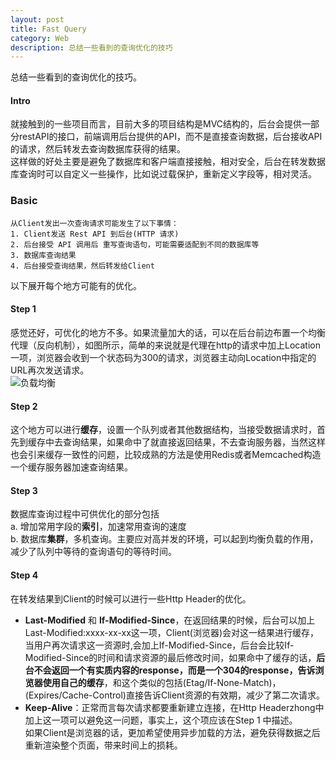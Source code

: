 ```yaml
---
layout: post
title: Fast Query
category: Web
description: 总结一些看到的查询优化的技巧
---
```


总结一些看到的查询优化的技巧。  

#### Intro
  就接触到的一些项目而言，目前大多的项目结构是MVC结构的，后台会提供一部分restAPI的接口，前端调用后台提供的API，而不是直接查询数据，后台接收API的请求，然后转发去查询数据库获得的结果。  
  这样做的好处主要是避免了数据库和客户端直接接触，相对安全，后台在转发数据库查询时可以自定义一些操作，比如说过载保护，重新定义字段等，相对灵活。  

### Basic
	从Client发出一次查询请求可能发生了以下事情：
	1. Client发送 Rest API 到后台(HTTP 请求)
	2. 后台接受 API 调用后 重写查询语句，可能需要适配到不同的数据库等
	3. 数据库查询结果
	4. 后台接受查询结果，然后转发给Client

以下展开每个地方可能有的优化。  

####	Step 1
 感觉还好，可优化的地方不多。如果流量加大的话，可以在后台前边布置一个均衡代理（反向机制），如图所示，简单的来说就是代理在http的请求中加上Location一项，浏览器会收到一个状态码为300的请求，浏览器主动向Location中指定的URL再次发送请求。  
![负载均衡][nginx-balance]   

####	Step 2
 这个地方可以进行**缓存**，设置一个队列或者其他数据结构，当接受数据请求时，首先到缓存中去查询结果，如果命中了就直接返回结果，不去查询服务器，当然这样也会引来缓存一致性的问题，比较成熟的方法是使用Redis或者Memcached构造一个缓存服务器加速查询结果。  

#### Step 3
数据库查询过程中可供优化的部分包括  
		a. 增加常用字段的**索引**，加速常用查询的速度  
		b. 数据库**集群**，多机查询。主要应对高并发的环境，可以起到均衡负载的作用，减少了队列中等待的查询语句的等待时间。

#### Step 4
在转发结果到Client的时候可以进行一些Http Header的优化。  
* __Last-Modified__ 和 __If-Modified-Since__，在返回结果的时候，后台可以加上Last-Modified:xxxx-xx-xx这一项，Client(浏览器)会对这一结果进行缓存，当用户再次请求这一资源时,会加上If-Modified-Since，后台会比较If-Modified-Since的时间和请求资源的最后修改时间，如果命中了缓存的话，**后台不会返回一个有实质内容的response，而是一个304的response，告诉浏览器使用自己的缓存**，和这个类似的包括(Etag/If-None-Match)，(Expires/Cache-Control)直接告诉Client资源的有效期，减少了第二次请求。  
* __Keep-Alive__：正常而言每次请求都要重新建立连接，在Http Headerzhong中加上这一项可以避免这一问题，事实上，这个项应该在Step 1 中描述。  
如果Client是浏览器的话，更加希望使用异步加载的方法，避免获得数据之后重新渲染整个页面，带来时间上的损耗。  



[nginx-balance]: http://7xpv97.com1.z0.glb.clouddn.com/web-nginx-balance.png
